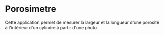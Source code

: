 # Porosimetre
Cette application permet de mesurer la largeur et la longueur d'une porosité à l'intérieur d'un cylindre à partir d'une photo